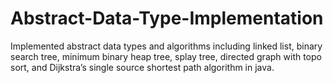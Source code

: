 # Abstract-Data-Type-Implementation
Implemented abstract data types and algorithms including linked list, binary search tree, minimum binary heap tree, splay tree, directed graph with topo sort, and Dijkstra’s single source shortest path algorithm in java.
